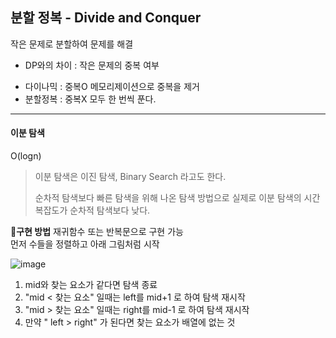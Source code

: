 ## 분할 정복 - Divide and Conquer
작은 문제로 분할하여 문제를 해결  
  
* DP와의 차이 : 작은 문제의 중복 여부  
 - 다이나믹 : 중복O 메모리제이션으로 중복을 제거  
  - 분할정복 : 중복X 모두 한 번씩 푼다.  
  
  
----
  
#### 이분 탐색  
O(logn)  
  
> 이분 탐색은 이진 탐색, Binary Search 라고도 한다.
> 
> 순차적 탐색보다 빠른 탐색을 위해 나온 탐색 방법으로 실제로 이분 탐색의 시간복잡도가 순차적 탐색보다 낮다.
>
  
  
**🔎구현 방법**
재귀함수 또는 반복문으로 구현 가능  
먼저 수들을 정렬하고 아래 그림처럼 시작  
  
![image](https://github.com/hanseul9/algorithm/assets/102939057/1a910a56-0dff-4fd9-acba-7838ff8fa9ac)  
1. mid와 찾는 요소가 같다면 탐색 종료  
2. "mid < 찾는 요소" 일때는 left를 mid+1 로 하여 탐색 재시작  
3. "mid > 찾는 요소" 일때는 right를 mid-1 로 하여 탐색 재시작  
4. 만약 " left > right" 가 된다면 찾는 요소가 배열에 없는 것  
  

